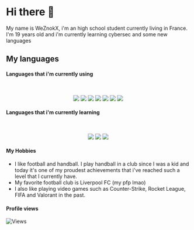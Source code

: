 # Hi there 👋

My name is WeZnokX, i'm an high school student currently living in France. I'm 19 years old and i'm currently learning cybersec and some new languages

## My languages

#### Languages that i'm currently using
<br>
<p>
  <div align="center">
      <img src="https://img.shields.io/badge/javascript-%23323330.svg?style=for-the-badge&logo=javascript&logoColor=%23F7DF1E">
      <img src="https://img.shields.io/badge/node.js-6DA55F?style=for-the-badge&logo=node.js&logoColor=white">
      <img src="https://img.shields.io/badge/python-3670A0?style=for-the-badge&logo=python&logoColor=ffdd54">
      <img src="https://img.shields.io/badge/Java-ED8B00?style=for-the-badge&logo=openjdk&logoColor=white">
      <img src="https://img.shields.io/badge/HTML5-e34c26?style=for-the-badge&logo=html5&logoColor=white">
      <img src="https://img.shields.io/badge/CSS3-1572B6?style=for-the-badge&logo=css3&logoColor=white">
      <img src="https://img.shields.io/badge/php-%23777BB4.svg?style=for-the-badge&logo=php&logoColor=white">
  </div>
</p>

#### Languages that i'm currently learning
<br>
<p>
  <div align="center">
      <img src="https://img.shields.io/badge/c++-%2300599C.svg?style=for-the-badge&logo=c%2B%2B&logoColor=white">
      <img src="https://img.shields.io/badge/c%23-%23239120.svg?style=for-the-badge&logo=c-sharp&logoColor=white">
      <img src="https://img.shields.io/badge/typescript-%23007ACC.svg?style=for-the-badge&logo=typescript&logoColor=white">
  </div>
</p>

#### My Hobbies

- I like football and handball. I play handball in a club since I was a kid and today it's one of my proudest achievements that i've reached such a level that I currently have.
- My favorite football club is Liverpool FC (my pfp lmao) 
- I also like playing video games such as Counter-Strike, Rocket League, FIFA and Valorant in the past.

#### Profile views
![Views](https://komarev.com/ghpvc/?username=WeZnokX)
